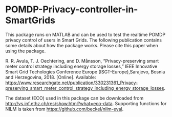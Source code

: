 # POMDP-Privacy-controller-in-SmartGrids
 
This package runs on MATLAB and can be used to test the realtime POMDP privacy control of users in Smart Grids. The following publication contains some details about how the package works. Please cite this paper when using the package.

R. R. Avula, T. J. Oechtering, and D. Månsson, “Privacy-preserving smart meter control strategy including energy storage losses,” IEEE
Innovative Smart Grid Techologies Conference Europe (ISGT-Europe),Sarajevo, Bosnia and Herzegovina, 2018. [Online]. Available: https://www.researchgate.net/publication/330231361_Privacy-preserving_smart_meter_control_strategy_including_energy_storage_losses.

The dataset (ECO) used in this package can be downloaded from http://vs.inf.ethz.ch/res/show.html?what=eco-data. Supporting functions for NILM is taken from https://github.com/beckel/nilm-eval.


